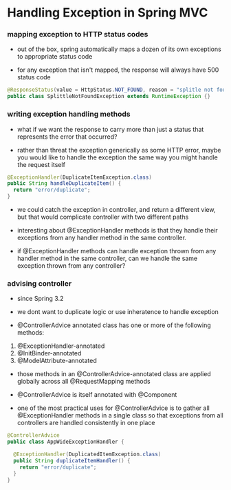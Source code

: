 # Handling Exception in Spring MVC

### mapping exception to HTTP status codes

- out of the box, spring automatically maps a dozen of its own exceptions to appropriate status code

- for any exception that isn't mapped, the response will always have 500 status code

```java
@ResponseStatus(value = HttpStatus.NOT_FOUND, reason = "splitle not found")
public class SplittleNotFoundException extends RuntimeException {}
```

### writing exception handling methods

- what if we want the response to carry more than just a status that represents the error that occurred?

- rather than threat the exception generically as some HTTP error, maybe you
  would like to handle the exception the same way you might handle the request itself

```java
@ExceptionHandler(DuplicateItemException.class)
public String handleDuplicateItem() {
  return "error/duplicate";
}
```

- we could catch the exception in controller, and return a different view, but
  that would complicate controller with two different paths

- interesting about @ExceptionHandler methods is that they handle their
  exceptions from any handler method in the same controller.

- if @ExceptionHandler methods can handle exception thrown from any handler
  method in the same controller, can we handle the same exception thrown from any controller?

### advising controller

- since Spring 3.2

- we dont want to duplicate logic or use inheratence to handle exception

- @ControllerAdvice annotated class has one or more of the following methods:

1. @ExceptionHandler-annotated
2. @InitBinder-annotated
3. @ModelAttribute-annotated

- those methods in an @ControllerAdvice-annotated class are applied globally
  across all @RequestMapping methods

- @ControllerAdvice is itself annotated with @Component

- one of the most practical uses for @ControllerAdvice is to gather all
  @ExceptionHandler methods in a single class so that exceptions from all
  controllers are handled consistently in one place

```java
@ControllerAdvice
public class AppWideExceptionHandler {

  @ExceptionHandler(DuplicatedItemException.class)
  public String duplicateItemHandler() {
    return "error/duplicate";
  }
}
```
